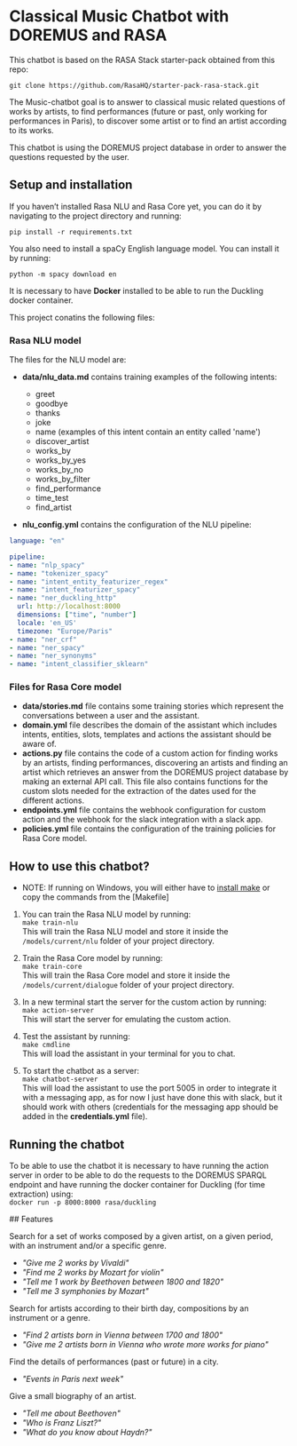 ﻿# Classical Music Chatbot with DOREMUS and RASA

This chatbot is based on the RASA Stack starter-pack obtained from this repo:

```
git clone https://github.com/RasaHQ/starter-pack-rasa-stack.git
```

The Music-chatbot goal is to answer to classical music related questions of works by artists, to find performances (future or past, only working for performances in Paris), to discover some artist or to find an artist according to its works.

This chatbot is using the DOREMUS project database in order to answer the questions requested by the user.

## Setup and installation

If you haven’t installed Rasa NLU and Rasa Core yet, you can do it by navigating to the project directory and running:  
```
pip install -r requirements.txt
```

You also need to install a spaCy English language model. You can install it by running:

```
python -m spacy download en
```

It is necessary to have **Docker** installed to be able to run the Duckling docker container.

This project conatins the following files:

### Rasa NLU model

The files for the NLU model are:

- **data/nlu_data.md** contains training examples of the following intents: 
	- greet
	- goodbye
	- thanks
	- joke
	- name (examples of this intent contain an entity called 'name')
	- discover_artist
	- works_by
	- works_by_yes
	- works_by_no
	- works_by_filter
	- find_performance
	- time_test
	- find_artist
	
- **nlu_config.yml** contains the configuration of the NLU pipeline:  
```yaml
language: "en"

pipeline:
- name: "nlp_spacy"
- name: "tokenizer_spacy"
- name: "intent_entity_featurizer_regex"
- name: "intent_featurizer_spacy"
- name: "ner_duckling_http"
  url: http://localhost:8000
  dimensions: ["time", "number"]
  locale: 'en_US'
  timezone: "Europe/Paris"
- name: "ner_crf"
- name: "ner_spacy"
- name: "ner_synonyms"
- name: "intent_classifier_sklearn"
```	

### Files for Rasa Core model

- **data/stories.md** file contains some training stories which represent the conversations between a user and the assistant. 
- **domain.yml** file describes the domain of the assistant which includes intents, entities, slots, templates and actions the assistant should be aware of.  
- **actions.py** file contains the code of a custom action for finding works by an artists, finding performances, discovering an artists and finding an artist which retrieves an answer from the DOREMUS project database by making an external API call. This file also contains functions for the custom slots needed for the extraction of the dates used for the different actions.
- **endpoints.yml** file contains the webhook configuration for custom action and the webhook for the slack integration with a slack app.  
- **policies.yml** file contains the configuration of the training policies for Rasa Core model.

## How to use this chatbot?
- NOTE: If running on Windows, you will either have to [install make](http://gnuwin32.sourceforge.net/packages/make.htm) or copy the commands from the [Makefile]

1. You can train the Rasa NLU model by running:  
```make train-nlu```  
This will train the Rasa NLU model and store it inside the `/models/current/nlu` folder of your project directory.

2. Train the Rasa Core model by running:  
```make train-core```  
This will train the Rasa Core model and store it inside the `/models/current/dialogue` folder of your project directory.

3. In a new terminal start the server for the custom action by running:  
```make action-server```  
This will start the server for emulating the custom action.

4. Test the assistant by running:  
```make cmdline```  
This will load the assistant in your terminal for you to chat.

5. To start the chatbot as a server:  
```make chatbot-server```  
This will load the assistant to use the port 5005 in order to integrate it with a messaging app, as for now I just have done this with slack, but it should work with others (credentials for the messaging app should be added in the **credentials.yml** file).

## Running the chatbot

To be able to use the chatbot it is necessary to have running the action server in order to be able to do the requests to the DOREMUS SPARQL endpoint and have running the docker container for Duckling (for time extraction) using:  
``` docker run -p 8000:8000 rasa/duckling ```

## Features  

Search for a set of works composed by a given artist, on a given period, with an instrument and/or a specific genre.

- *"Give me 2 works by Vivaldi"*  
- *"Find me 2 works by Mozart for violin"*  
- *"Tell me 1 work by Beethoven between 1800 and 1820"*  
- *"Tell me 3 symphonies by Mozart"*  

Search for artists according to their birth day, compositions by an instrument or a genre.

- *"Find 2 artists born in Vienna between 1700 and 1800"*  
- *"Give me 2 artists born in Vienna who wrote more works for piano"*  

Find the details of performances (past or future) in a city.

- *"Events in Paris next week"*  

Give a small biography of an artist.

- *"Tell me about Beethoven"*  
- *"Who is Franz Liszt?"*  
- *"What do you know about Haydn?"*  


